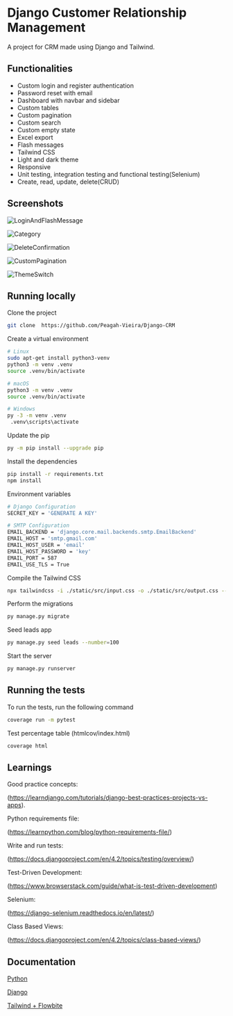 # Django Customer Relationship Management

A project for CRM made using Django and Tailwind.

## Functionalities

- Custom login and register authentication
- Password reset with email 
- Dashboard with navbar and sidebar
- Custom tables
- Custom pagination
- Custom search
- Custom empty state
- Excel export
- Flash messages
- Tailwind CSS
- Light and dark theme
- Responsive
- Unit testing, integration testing and functional testing(Selenium)
- Create, read, update, delete(CRUD)

## Screenshots

![LoginAndFlashMessage](https://github.com/Peagah-Vieira/Django-CRM/assets/105545343/8bd0c883-6c73-47e7-9609-80aab389b1eb)

![Category](https://github.com/Peagah-Vieira/Django-CRM/assets/105545343/db0ce9f6-86a7-430d-96ad-be02917f3f3d)

![DeleteConfirmation](https://github.com/Peagah-Vieira/Django-CRM/assets/105545343/ea147f8e-a173-4965-8a37-1e0c9cddb5b1)

![CustomPagination](https://github.com/Peagah-Vieira/Django-CRM/assets/105545343/4d914fe2-6b47-49a3-81b8-a74e54734195)

![ThemeSwitch](https://github.com/Peagah-Vieira/Django-CRM/assets/105545343/28dc5fec-293a-4ad9-a5bb-235ba825dd78)

## Running locally

Clone the project

```bash
git clone  https://github.com/Peagah-Vieira/Django-CRM
```

Create a virtual environment

```bash
# Linux
sudo apt-get install python3-venv    
python3 -m venv .venv
source .venv/bin/activate

# macOS
python3 -m venv .venv
source .venv/bin/activate

# Windows
py -3 -m venv .venv
 .venv\scripts\activate
```

Update the pip

```bash
py -m pip install --upgrade pip
```

Install the dependencies

```bash
pip install -r requirements.txt
npm install
```

Environment variables

```bash
# Django Configuration
SECRET_KEY = 'GENERATE A KEY'

# SMTP Configuration
EMAIL_BACKEND = 'django.core.mail.backends.smtp.EmailBackend'
EMAIL_HOST = 'smtp.gmail.com'
EMAIL_HOST_USER = 'email'
EMAIL_HOST_PASSWORD = 'key'
EMAIL_PORT = 587
EMAIL_USE_TLS = True
```

Compile the Tailwind CSS

```bash
npx tailwindcss -i ./static/src/input.css -o ./static/src/output.css --watch
```

Perform the migrations

```bash
py manage.py migrate
```

Seed leads app

```bash
py manage.py seed leads --number=100
```

Start the server

```bash
py manage.py runserver
```

## Running the tests

To run the tests, run the following command

```bash
coverage run -m pytest 
```

Test percentage table (htmlcov/index.html)

```bash
coverage html
```

## Learnings

Good practice concepts:

(https://learndjango.com/tutorials/django-best-practices-projects-vs-apps).


Python requirements file:

(https://learnpython.com/blog/python-requirements-file/)

Write and run tests:

(https://docs.djangoproject.com/en/4.2/topics/testing/overview/)

Test-Driven Development:

(https://www.browserstack.com/guide/what-is-test-driven-development)

Selenium:

(https://django-selenium.readthedocs.io/en/latest/)

Class Based Views:

(https://docs.djangoproject.com/en/4.2/topics/class-based-views/)

## Documentation

[Python](https://www.python.org)

[Django](https://www.djangoproject.com)

[Tailwind + Flowbite](https://flowbite.com/docs/getting-started/django/)





